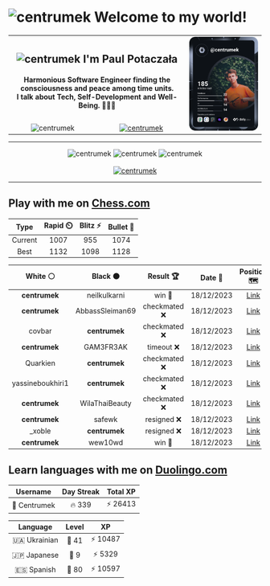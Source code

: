 <h1>
  <img
    src="https://emojis.slackmojis.com/emojis/images/1531849430/4246/blob-sunglasses.gif"
    width="30"
    alt="centrumek"
  />
  Welcome to my world!
</h1>

<table>
  <tbody>
    <tr>
      <td align="center" width="70%" colspan="2">
        <h2>
          <img
            src="https://raw.githubusercontent.com/MartinHeinz/MartinHeinz/master/wave.gif"
            width="30px"
            alt="centrumek"
          />
          I'm Paul Potaczała
        </h2>
        <h4>
          Harmonious Software Engineer finding the consciousness and peace among time units.
          <br/>
          I talk about Tech, Self-Development and Well-Being. 🌿🧘🚀
        </h4>
      </td>
      <td width="30%" rowspan="2">
        <a href="https://app.daily.dev/centrumek">
          <img
            src="./devcard.svg"
            alt="centrumek"
          />
        </a>
      </td>
    </tr>
    <tr align="center">
      <td>
        <img
          src="https://komarev.com/ghpvc/?username=centrumek&label=visitors&color=0e75b6&style=flat"
          alt="centrumek"
        >
      </td>
      <td>
        <a href="https://stackoverflow.com/users/14496012/centrumek">
          <img
            src="https://stackoverflow.com/users/flair/14496012.png?theme=dark"
            alt="centrumek"
          >
        </a>
      </td>
    </tr>
  </tbody>
</table>

---
<div align="center">
  <img 
    src="https://github-readme-stats.vercel.app/api?username=centrumek&show_icons=true&count_private=true&theme=dark&hide_border=true&hide=issues,contribs&bg_color=00000000"
    alt="centrumek"
  />
  <img
    src="https://github-readme-stats.vercel.app/api/top-langs/?username=centrumek&layout=compact&hide_border=true&theme=dark&bg_color=00000000&langs_count=6&exclude_repo=air-statistic-app"
    alt="centrumek"
  />
  <img 
    src="https://github-readme-streak-stats.herokuapp.com?user=centrumek&theme=dark&hide_border=true&background=FFFFFF00"
    alt="centrumek"
  />
  <br/>
  <br/>
  <a href="https://www.buymeacoffee.com/centrumek">
    <img
      src="https://cdn.buymeacoffee.com/buttons/v2/default-orange.png"
      height="50"
      width="210"
      alt="centrumek"
    />
  </a>
</div>

---

## Play with me on [Chess.com](https://www.chess.com/member/centrumek)

<div align="center">
<!--START_SECTION:chessStats-->
<!-- Automatically generated with https://github.com/Balastrong/chess-stats-action -->

| Type | Rapid ⏲️ | Blitz ⚡ | Bullet 🔫 |
|:---:|:---:|:---:|:---:|
| Current | 1007 | 955 | 1074 |
| Best | 1132 | 1098 | 1128 |

| White ⚪ | Black ⚫ | Result 🏆 | Date 📅 | Position 🗺️ | Type 🕕 |
|:---:|:---:|:---:|:---:|:---:|:---:|
| **centrumek** | neilkulkarni | win 🥇 | 18/12/2023 | <a href="http://www.ee.unb.ca/cgi-bin/tervo/fen.pl?select=8/pp2kp1p/4p1p1/2Np2P1/5P1P/4PK2/5R2/r3q3 b - -">Link</a> | Blitz |
| **centrumek** | AbbassSleiman69 | checkmated ❌ | 18/12/2023 | <a href="http://www.ee.unb.ca/cgi-bin/tervo/fen.pl?select=r5k1/2r2p1p/4p1p1/3pP1P1/3R3P/1nP3Q1/1P2q1P1/1NK5 w - -">Link</a> | Blitz |
| covbar | **centrumek** | checkmated ❌ | 18/12/2023 | <a href="http://www.ee.unb.ca/cgi-bin/tervo/fen.pl?select=3k2Q1/p1pr4/8/8/5P2/P2q3P/6P1/1R2R2K b - -">Link</a> | Blitz |
| **centrumek** | GAM3FR3AK | timeout ❌ | 18/12/2023 | <a href="http://www.ee.unb.ca/cgi-bin/tervo/fen.pl?select=8/8/3B4/5K2/7R/8/2Q1r3/5k2 w - -">Link</a> | Blitz |
| Quarkien | **centrumek** | checkmated ❌ | 18/12/2023 | <a href="http://www.ee.unb.ca/cgi-bin/tervo/fen.pl?select=2r4r/8/p7/1pR4p/4pR1k/1P5P/PP3PP1/2K5 b - -">Link</a> | Blitz |
| yassineboukhiri1 | **centrumek** | checkmated ❌ | 18/12/2023 | <a href="http://www.ee.unb.ca/cgi-bin/tervo/fen.pl?select=r7/p3Q3/1p2R1k1/5p1p/6p1/2P1P1P1/PP3PP1/2K5 b - -">Link</a> | Blitz |
| **centrumek** | WilaThaiBeauty | checkmated ❌ | 18/12/2023 | <a href="http://www.ee.unb.ca/cgi-bin/tervo/fen.pl?select=6k1/3p2pp/4pp2/3b4/2r2K2/r7/6PP/1R6 w - -">Link</a> | Blitz |
| **centrumek** | safewk | resigned ❌ | 18/12/2023 | <a href="http://www.ee.unb.ca/cgi-bin/tervo/fen.pl?select=6k1/5qpp/1p6/1P2Rp2/b3pP2/6P1/4r2P/1K6 w - -">Link</a> | Blitz |
| _xoble | **centrumek** | resigned ❌ | 18/12/2023 | <a href="http://www.ee.unb.ca/cgi-bin/tervo/fen.pl?select=8/8/5k2/1K6/2P5/4Q3/8/8 b - c3">Link</a> | Blitz |
| **centrumek** | wew10wd | win 🥇 | 18/12/2023 | <a href="http://www.ee.unb.ca/cgi-bin/tervo/fen.pl?select=8/8/8/8/8/6K1/8/5R1k b - -">Link</a> | Blitz |

<!--END_SECTION:chessStats-->
</div>

## Learn languages with me on [Duolingo.com](https://www.duolingo.com/profile/Centrumek)

<div align="center">
<!--START_SECTION:duolingoStats-->
<!-- Automatically generated with https://github.com/centrumek/duolingo-readme-stats-->

| Username | Day Streak | Total XP |
|:---:|:---:|:---:|
| 👤 Centrumek | 🔥 339 | ⚡ 26413 |

| Language | Level | XP |
|:---:|:---:|:---:|
| 🇺🇦 Ukrainian | 👑 41 | ⚡ 10487 |
| 🇯🇵 Japanese | 👑 9 | ⚡ 5329 |
| 🇪🇸 Spanish | 👑 80 | ⚡ 10597 |

<!--END_SECTION:duolingoStats-->
</div>
<!--
**centrumek/centrumek** is a ✨ _special_ ✨ repository because its `README.md` (this file) appears on your GitHub profile.

Here are some ideas to get you started:

- 🔭 I’m currently working on ...
- 🌱 I’m currently learning ...
- 👯 I’m looking to collaborate on ...
- 🤔 I’m looking for help with ...
- 💬 Ask me about ...
- 📫 How to reach me: ...
- 😄 Pronouns: ...
- ⚡ Fun fact: ...
-->
